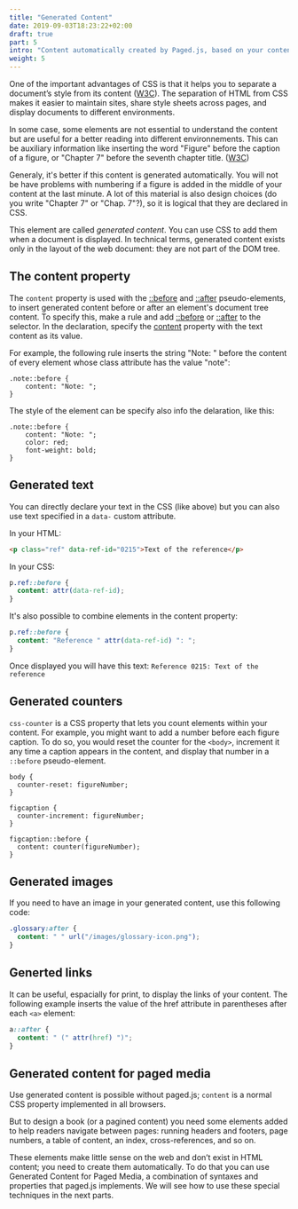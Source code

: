 ```yaml
---
title: "Generated Content"
date: 2019-09-03T18:23:22+02:00
draft: true
part: 5
intro: "Content automatically created by Paged.js, based on your content, and you can put it in margins!"  
weight: 5
---
```



One of the important advantages of CSS is that it helps you to separate a document’s style from its content ([W3C](https://www.w3.org/standards/webdesign/htmlcss#whatcss)). The separation of HTML from CSS makes it easier to maintain sites, share style sheets across pages, and display documents to different environments.

In some case, some elements are not essential to understand the content but are useful for a better reading into different environnements. This can be auxiliary information like inserting the word "Figure" before the caption of a figure, or "Chapter 7" before the seventh chapter title. ([W3C](https://www.w3.org/TR/CSS2/generate.html))

Generaly, it's better if this content is generated automatically. You will not be have problems with numbering if a figure is added in the middle of your content at the last minute. A lot of this material is also design choices (do you write "Chapter 7" or "Chap. 7"?), so it is logical that they are declared in CSS.

This element are called _generated content_. You can use CSS to add them when a document is displayed. In technical terms, generated content exists only in the layout of the web document: they are not part of the DOM tree.

## The content property

The `content` property is used with the [::before](https://www.w3schools.com/cssref/sel_before.asp) and [::after](https://www.w3schools.com/cssref/sel_after.asp) pseudo-elements, to insert generated content before or after an element's document tree content. To specify this, make a rule and add [::before](https://webplatform.github.io/docs/css/selectors/pseudo-elements/::before) or [::after](https://webplatform.github.io/docs/css/selectors/pseudo-elements/::after) to the selector. In the declaration, specify the [content](https://webplatform.github.io/docs/css/properties/content) property with the text content as its value.

For example, the following rule inserts the string "Note: " before the content of every element whose class attribute has the value "note":

```
.note::before {
	content: "Note: ";
}
```

The style of the element can be specify also info the delaration, like this:

```
.note::before {
	content: "Note: ";
	color: red;
	font-weight: bold;
}
```

## Generated text

You can directly declare your text in the CSS (like above) but you can also use text specified in a `data-` custom attribute.

In your HTML:

```html
<p class="ref" data-ref-id="0215">Text of the reference</p>
```

In your CSS:

```css
p.ref::before {
  content: attr(data-ref-id);
}
```

It's also possible to combine elements in the content property:

```css
p.ref::before {
  content: "Reference " attr(data-ref-id) ": ";
}
```

Once displayed you will have this text: `Reference 0215: Text of the reference`

## Generated counters

`css-counter` is a CSS property that lets you count elements within your content. For example, you might want to add a number before each figure caption. To do so, you would reset the counter for the `<body>`, increment it any time a caption appears in the content, and display that number in a `::before` pseudo-element.

```
body {
  counter-reset: figureNumber;
}

figcaption {
  counter-increment: figureNumber;
}

figcaption::before {
  content: counter(figureNumber);
}
```

## Generated images

If you need to have an image in your generated content, use this following code:

```css
.glossary:after {
  content: " " url("/images/glossary-icon.png");
}
```

## Generted links

It can be useful, espacially for print, to display the links of your content. The following example inserts the value of the href attribute in parentheses after each `<a>` element:

```css
a::after {
  content: " (" attr(href) ")";
}
```

## Generated content for paged media

Use generated content is possible without paged.js; `content` is a normal CSS property implemented in all browsers.

But to design a book (or a pagined content) you need some elements added to help readers navigate between pages: running headers and footers, page numbers, a table of content, an index, cross-references, and so on.

These elements make little sense on the web and don’t exist in HTML content; you need to create them automatically. To do that you can use Generated Content for Paged Media, a combination of syntaxes and properties that paged.js implements. We will see how to use these special techniques in the next parts.
